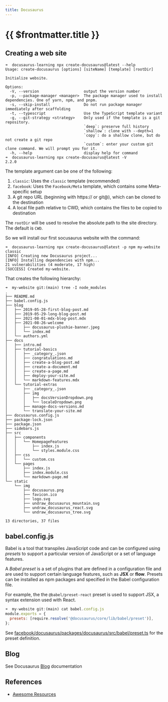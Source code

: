 ```yaml
---
title: Docusaurus
---
```


# {{ $frontmatter.title }}

## Creating a web site

```
➜  docusaurus-learning npx create-docusaurus@latest --help
Usage: create-docusaurus [options] [siteName] [template] [rootDir]

Initialize website.

Options:
  -V, --version                    output the version number
  -p, --package-manager <manager>  The package manager used to install dependencies. One of yarn, npm, and pnpm.
  -s, --skip-install               Do not run package manager immediately after scaffolding
  -t, --typescript                 Use the TypeScript template variant
  -g, --git-strategy <strategy>    Only used if the template is a git repository.
                                   `deep`: preserve full history
                                   `shallow`: clone with --depth=1
                                   `copy`: do a shallow clone, but do not create a git repo
                                   `custom`: enter your custom git clone command. We will prompt you for it.
  -h, --help                       display help for command
➜  docusaurus-learning npx create-docusaurus@latest -V
2.2.0
```

The template argument can be one of the following:

1. `classic`: Uses the `classic` template (recommended)
2. `facebook`: Uses the `Facebook/Meta` template, which contains some Meta-specific setup
3. A git repo URL (beginning with https:// or git@), which can be cloned to the destination
4. A local file path relative to CWD, which contains the files to be copied to destination

The `rootDir` will be used to resolve the absolute path to the site directory. The default is `CWD`.

So we will install our first socusaurus website with the command:

```
➜  docusaurus-learning npx create-docusaurus@latest -p npm my-website classic
[INFO] Creating new Docusaurus project...
[INFO] Installing dependencies with npm...
21 vulnerabilities (4 moderate, 17 high)
[SUCCESS] Created my-website.
```
That creates the following hierarchy:

```
➜  my-website git:(main) tree -I node_modules 
.
├── README.md
├── babel.config.js
├── blog
│   ├── 2019-05-28-first-blog-post.md
│   ├── 2019-05-29-long-blog-post.md
│   ├── 2021-08-01-mdx-blog-post.mdx
│   ├── 2021-08-26-welcome
│   │   ├── docusaurus-plushie-banner.jpeg
│   │   └── index.md
│   └── authors.yml
├── docs
│   ├── intro.md
│   ├── tutorial-basics
│   │   ├── _category_.json
│   │   ├── congratulations.md
│   │   ├── create-a-blog-post.md
│   │   ├── create-a-document.md
│   │   ├── create-a-page.md
│   │   ├── deploy-your-site.md
│   │   └── markdown-features.mdx
│   └── tutorial-extras
│       ├── _category_.json
│       ├── img
│       │   ├── docsVersionDropdown.png
│       │   └── localeDropdown.png
│       ├── manage-docs-versions.md
│       └── translate-your-site.md
├── docusaurus.config.js
├── package-lock.json
├── package.json
├── sidebars.js
├── src
│   ├── components
│   │   └── HomepageFeatures
│   │       ├── index.js
│   │       └── styles.module.css
│   ├── css
│   │   └── custom.css
│   └── pages
│       ├── index.js
│       ├── index.module.css
│       └── markdown-page.md
└── static
    └── img
        ├── docusaurus.png
        ├── favicon.ico
        ├── logo.svg
        ├── undraw_docusaurus_mountain.svg
        ├── undraw_docusaurus_react.svg
        └── undraw_docusaurus_tree.svg

13 directories, 37 files
```

## babel.config.js

Babel is a tool that transpiles JavaScript code and can be configured using *presets* to support a particular version of JavaScript or a set of language features.

A *Babel preset* is a set of plugins that are defined in a configuration file and are used to support certain language features, such as **JSX** or **flow**.  Presets can be installed as npm packages and specified in the Babel configuration file.

For example, the the `@babel/preset-react` preset is used to support JSX, a syntax extension used with React.

```js
➜  my-website git:(main) cat babel.config.js 
module.exports = {
  presets: [require.resolve('@docusaurus/core/lib/babel/preset')],
};
```

See [facebook/docusaurus/packages/docusaurus/src/babel/preset.ts](https://github.com/facebook/docusaurus/blob/main/packages/docusaurus/src/babel/preset.ts) for the preset definition.

## Blog

See Docusaurus [Blog](https://docusaurus.io/docs/blog) documentation

## References

* [Awesome Resources](https://docusaurus.io/community/resources)


